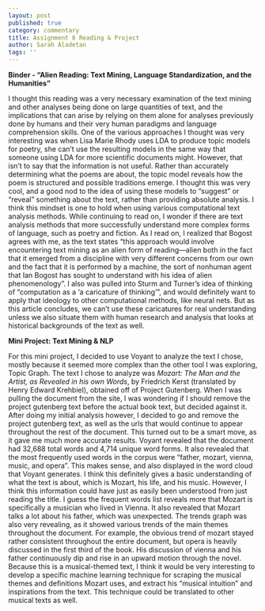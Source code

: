 ```yaml
---
layout: post
published: true
category: commentary
title: Assignment 8 Reading & Project
author: Sarah Aladetan
tags: ''
---
```

**Binder -  “Alien Reading: Text Mining, Language Standardization, and the Humanities”**

I thought this reading was a very necessary examination of the text mining and other analyses being done on large quantities of text, and the implications that can arise by relying on them alone for analyses previously done by humans and their very human paradigms and language comprehension skills. One of the various approaches I thought was very interesting was when Lisa Marie Rhody uses LDA to produce topic models for poetry, she can’t use the resulting models in the same way that someone using LDA for more scientific documents might. However, that isn’t to say that the information is not useful. Rather than accurately determining what the poems are about, the topic model reveals how the poem is structured and possible traditions emerge. I thought this was very cool, and a good nod to the idea of using these models to “suggest” or “reveal” something about the text, rather than providing absolute analysis. I think this mindset is one to hold when using various computational text analysis methods. While continuing to read on, I wonder if there are text analysis methods that more successfully understand more complex forms of language, such as poetry and fiction. As I read on, I realized that Bogost agrees with me, as the text states “this approach would involve encountering text mining as an alien form of reading—alien both in the fact that it emerged from a discipline with very different concerns from our own and the fact that it is performed by a machine, the sort of nonhuman agent that Ian Bogost has sought to understand with his idea of alien phenomenology”. I also was pulled into Sturm and Turner’s idea of thinking of “computation as a ‘a caricature of thinking’”, and would definitely want to apply that ideology to other computational methods, like neural nets. But as this article concludes, we can’t use these caricatures for real understanding unless we also situate them with human research and analysis that looks at historical backgrounds of the text as well.

**Mini Project: Text Mining & NLP**

For this mini project, I decided to use Voyant to analyze the text I chose, mostly because it seemed more complex than the other tool I was exploring, Topic Graph. The text I chose to analyze was _Mozart: The Man and the Artist, as Revealed in his own Words_, by Friedrich Kerst (translated by Henry Edward Krehbiel), obtained off of Project Gutenberg. When I was pulling the document from the site, I was wondering if I should remove the project gutenberg text before the actual book text, but decided against it. After doing my initial analysis however, I decided to go and remove the project gutenberg text, as well as the urls that would continue to appear throughout the rest of the document. This turned out to be a smart move, as it gave me much more accurate results. Voyant revealed that the document had 32,688 total words and 4,714 unique word forms. It also revealed that the most frequently used words in the corpus were “father, mozart, vienna, music, and opera”. This makes sense, and also displayed in the word cloud that Voyant generates. I think this definitely gives a basic understanding of what the text is about, which is Mozart, his life, and his music. However, I think this information could have just as easily been understood from just reading the title. I guess the frequent words list reveals more that Mozart is specifically a musician who lived in Vienna. It also revealed that Mozart talks a lot about his father, which was unexpected. The trends graph was also very revealing, as it showed various trends of the main themes throughout the document. For example, the obvious trend of mozart stayed rather consistent throughout the entire document, but opera is heavily discussed in the first third of the book. His discussion of vienna and his father continuously dip and rise in an upward motion through the novel. Because this is a musical-themed text, I think it would be very interesting to develop a specific machine learning technique for scraping the musical themes and definitions Mozart uses, and extract his “musical intuition” and inspirations from the text. This technique could be translated to other musical texts as well.